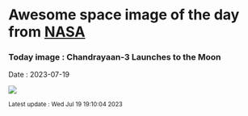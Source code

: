 
# Awesome space image of the day from [NASA](https://api.nasa.gov/)

### Today image : Chandrayaan-3 Launches to the Moon
Date : 2023-07-19

![](https://apod.nasa.gov/apod/image/2307/Chandrayaan3_Suresh_960.jpg)

<small>Latest update : Wed Jul 19 19:10:04 2023</small>
        